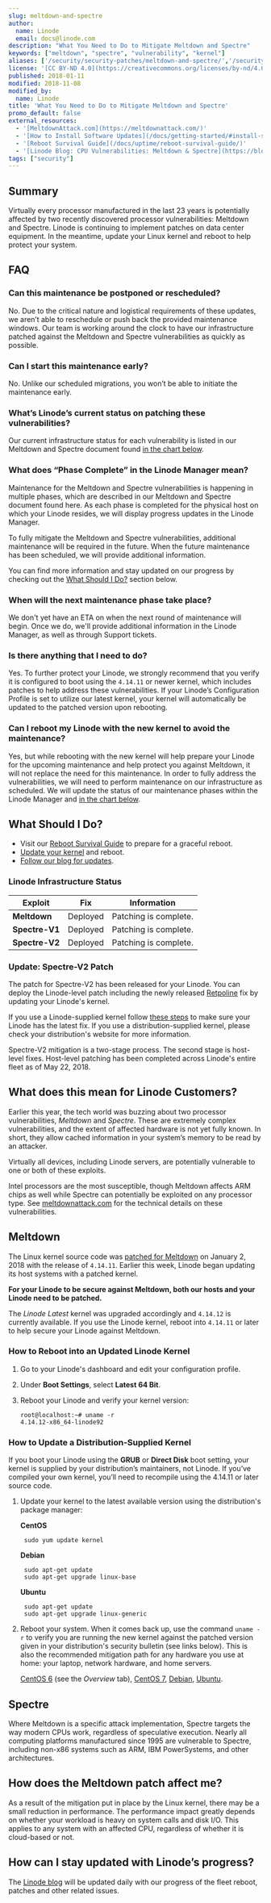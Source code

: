 ```yaml
---
slug: meltdown-and-spectre
author:
  name: Linode
  email: docs@linode.com
description: "What You Need to Do to Mitigate Meltdown and Spectre"
keywords: ["meltdown", "spectre", "vulnerability", "kernel"]
aliases: ['/security/security-patches/meltdown-and-spectre/','/security/meltdown-and-spectre/','/platform/meltdown_statement/']
license: '[CC BY-ND 4.0](https://creativecommons.org/licenses/by-nd/4.0)'
published: 2018-01-11
modified: 2018-11-08
modified_by:
  name: Linode
title: 'What You Need to Do to Mitigate Meltdown and Spectre'
promo_default: false
external_resources:
  - '[MeltdownAttack.com](https://meltdownattack.com/)'
  - '[How to Install Software Updates](/docs/getting-started/#install-software-updates)'
  - '[Reboot Survival Guide](/docs/uptime/reboot-survival-guide/)'
  - '[Linode Blog: CPU Vulnerabilities: Meltdown & Spectre](https://blog.linode.com/2018/01/03/cpu-vulnerabilities-meltdown-spectre/)'
tags: ["security"]
---
```


## Summary

Virtually every processor manufactured in the last 23 years is potentially affected by two recently discovered processor vulnerabilities: Meltdown and Spectre. Linode is continuing to implement patches on data center equipment. In the meantime, update your Linux kernel and reboot to help protect your system.

## FAQ

### Can this maintenance be postponed or rescheduled?

No. Due to the critical nature and logistical requirements of these updates, we aren’t able to reschedule or push back the provided maintenance windows. Our team is working around the clock to have our infrastructure patched against the Meltdown and Spectre vulnerabilities as quickly as possible.

### Can I start this maintenance early?

No. Unlike our scheduled migrations, you won’t be able to initiate the maintenance early.

### What’s Linode’s current status on patching these vulnerabilities?

Our current infrastructure status for each vulnerability is listed in our Meltdown and Spectre document found [in the chart below](#linode-infrastructure-status).

### What does “Phase Complete” in the Linode Manager mean?

Maintenance for the Meltdown and Spectre vulnerabilities is happening in multiple phases, which are described in our Meltdown and Spectre document found here. As each phase is completed for the physical host on which your Linode resides, we will display progress updates in the Linode Manager.

To fully mitigate the Meltdown and Spectre vulnerabilities, additional maintenance will be required in the future. When the future maintenance has been scheduled, we will provide additional information.

You can find more information and stay updated on our progress by checking out the [What Should I Do?](#what-should-i-do) section below.

### When will the next maintenance phase take place?

We don't yet have an ETA on when the next round of maintenance will begin. Once we do, we'll provide additional information in the Linode Manager, as well as through Support tickets.

### Is there anything that I need to do?

Yes. To further protect your Linode, we strongly recommend that you verify it is configured to boot using the `4.14.11` or newer kernel, which includes patches to help address these vulnerabilities. If your Linode’s Configuration Profile is set to utilize our latest kernel, your kernel will automatically be updated to the patched version upon rebooting.

### Can I reboot my Linode with the new kernel to avoid the maintenance?

Yes, but while rebooting with the new kernel will help prepare your Linode for the upcoming maintenance and help protect you against Meltdown, it will not replace the need for this maintenance. In order to fully address the vulnerabilities, we will need to perform maintenance on our infrastructure as scheduled. We will update the status of our maintenance phases within the Linode Manager and [in the chart below](#linode-infrastructure-status).

## What Should I Do?

* Visit our [Reboot Survival Guide](/docs/uptime/reboot-survival-guide/) to prepare for a graceful reboot.
* [Update your kernel](#how-to-reboot-into-an-updated-linode-kernel) and reboot.
* [Follow our blog for updates](https://blog.linode.com/2018/01/03/cpu-vulnerabilities-meltdown-spectre/).

### Linode Infrastructure Status

| **Exploit**    | **Fix**  | **Information**            |
|----------------|----------|----------------------------|
| **Meltdown**   | Deployed | Patching is complete.      |
| **Spectre-V1** |    Deployed    | Patching is complete. |
| **Spectre-V2** | Deployed    | Patching is complete. |


### Update: Spectre-V2 Patch

The patch for Spectre-V2 has been released for your Linode. You can deploy the Linode-level patch including the newly released [Retpoline](https://security.googleblog.com/2018/01/more-details-about-mitigations-for-cpu_4.html) fix by updating your Linode's kernel.

If you use a Linode-supplied kernel follow [these steps](#how-to-reboot-into-an-updated-linode-kernel) to make sure your Linode has the latest fix. If you use a distribution-supplied kernel, please check your distribution's website for more information.

Spectre-V2 mitigation is a two-stage process. The second stage is host-level fixes. Host-level patching has been completed across Linode's entire fleet as of May 22, 2018.

## What does this mean for Linode Customers?

Earlier this year, the tech world was buzzing about two processor vulnerabilities, *Meltdown* and *Spectre*. These are extremely complex vulnerabilities, and the extent of affected hardware is not yet fully known. In short, they allow cached information in your system’s memory to be read by an attacker.

Virtually all devices, including Linode servers, are potentially vulnerable to one or both of these exploits.

Intel processors are the most susceptible, though Meltdown affects ARM chips as well while Spectre can potentially be exploited on any processor type. See [meltdownattack.com](https://meltdownattack.com/) for the technical details on these vulnerabilities.

## Meltdown

The Linux kernel source code was [patched for Meltdown](https://cdn.kernel.org/pub/linux/kernel/v4.x/ChangeLog-4.14.11) on January 2, 2018 with the release of `4.14.11`. Earlier this week, Linode began updating its host systems with a patched kernel.

**For your Linode to be secure against Meltdown, both our hosts and your Linode need to be patched.**

The *Linode Latest* kernel was upgraded accordingly and `4.14.12` is currently available. If you use the Linode kernel, reboot into `4.14.11` or later to help secure your Linode against Meltdown.

### How to Reboot into an Updated Linode Kernel

1.  Go to your Linode's dashboard and edit your configuration profile.

2.  Under **Boot Settings**, select **Latest 64 Bit**.

3.  Reboot your Linode and verify your kernel version:

        root@localhost:~# uname -r
        4.14.12-x86_64-linode92

### How to Update a Distribution-Supplied Kernel

If you boot your Linode using the **GRUB** or **Direct Disk** boot setting, your kernel is supplied by your distribution’s maintainers, not Linode. If you’ve compiled your own kernel, you’ll need to recompile using the 4.14.11 or later source code.

1. Update your kernel to the latest available version using the distribution's package manager:

    **CentOS**

        sudo yum update kernel

    **Debian**

        sudo apt-get update
        sudo apt-get upgrade linux-base

    **Ubuntu**

        sudo apt-get update
        sudo apt-get upgrade linux-generic

2. Reboot your system. When it comes back up, use the command `uname -r` to verify you are running the new kernel against the patched version given in your distribution's security bulletin (see links below). This is also the recommended mitigation path for any hardware you use at home: your laptop, network hardware, and home servers.

    [CentOS 6](https://access.redhat.com/errata/RHSA-2018:0007) (see the *Overview* tab), [CentOS 7](https://access.redhat.com/errata/RHSA-2018:0007), [Debian](https://security-tracker.debian.org/tracker/CVE-2017-5754), [Ubuntu](https://people.canonical.com/~ubuntu-security/cve/2017/CVE-2017-5754.html).

## Spectre
Where Meltdown is a specific attack implementation, Spectre targets the way modern CPUs work, regardless of speculative execution. Nearly all computing platforms manufactured since 1995 are vulnerable to Spectre, including non-x86 systems such as ARM, IBM PowerSystems, and other architectures.

## How does the Meltdown patch affect me?

As a result of the mitigation put in place by the Linux kernel, there may be a small reduction in performance. The performance impact greatly depends on whether your workload is heavy on system calls and disk I/O.
This applies to any system with an affected CPU, regardless of whether it is cloud-based or not.

## How can I stay updated with Linode’s progress?

The [Linode blog](https://blog.linode.com/2018/01/03/cpu-vulnerabilities-meltdown-spectre/) will be updated daily with our progress of the fleet reboot, patches and other related issues.
